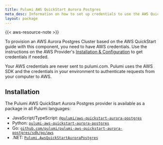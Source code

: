 ```yaml
---
title: Pulumi AWS QuickStart Aurora Postgres
meta_desc: Information on how to set up credentials to use the AWS QuickStart Aurora Postgres component.
layout: package
---
```


{{< aws-resource-note >}}

To provision an AWS Aurora Postgres Cluster based on the AWS QuickStart guide with this component, you need to have AWS credentials. Use the instructions on the AWS Provider's [Installation & Configuration](/registry/packages/aws/installation-configuration) to get credentials if needed.

Your AWS credentials are never sent to pulumi.com. Pulumi uses the AWS SDK and the credentials in your environment to authenticate requests from your computer to AWS.

## Installation

The Pulumi AWS QuickStart Aurora Postgres provider is available as a package in all Pulumi languages:

* JavaScript/TypeScript: [`@pulumi/aws-quickstart-aurora-postgres`](https://www.npmjs.com/package/@pulumi/aws-quickstart-aurora-postgres)
* Python: [`pulumi-aws-quickstart-aurora-postgres`](https://pypi.org/project/pulumi-aws-quickstart-aurora-postgres/)
* Go: [`github.com/pulumi/pulumi-aws-quickstart-aurora-postgres/sdk/go/aws`](https://github.com/pulumi/pulumi-aws-quickstart-aurora-postgres)
* .NET: [`Pulumi.AwsQuickStartAuroraPostgres`](https://www.nuget.org/packages/Pulumi.AwsQuickStartAuroraPostgres)
